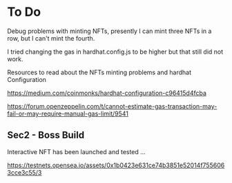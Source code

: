 # To Do

Debug problems with minting NFTs, presently I can mint three  NFTs in a row, but I can't mint the fourth.

I tried changing the gas in hardhat.config.js to be higher but that still did not work.

Resources to read about the NFTs minting problems and hardhat Configuration

https://medium.com/coinmonks/hardhat-configuration-c96415d4fcba

https://forum.openzeppelin.com/t/cannot-estimate-gas-transaction-may-fail-or-may-require-manual-gas-limit/9541

## Sec2 - Boss Build

Interactive  NFT has been launched and tested ...

https://testnets.opensea.io/assets/0x1b0423e631ce74b3851e52014f7556063cce3c55/3

